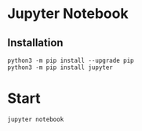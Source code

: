 # Jupyter Notebook

## Installation

```shell
python3 -m pip install --upgrade pip
python3 -m pip install jupyter
```

# Start

```shell
jupyter notebook
```

